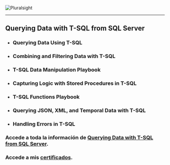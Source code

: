 ![Pluralsight](https://www.devprojournal.com/wp-content/uploads/2019/10/Pluralsight_logo_F-11.png)
***
## Querying Data with T-SQL from SQL Server
   * ### Querying Data Using T-SQL
   * ### Combining and Filtering Data with T-SQL
   * ### T-SQL Data Manipulation Playbook
   * ### Capturing Logic with Stored Procedures in T-SQL
   * ### T-SQL Functions Playbook
   * ### Querying JSON, XML, and Temporal Data with T-SQL
   * ### Handling Errors in T-SQL

### Accede a toda la información de [Querying Data with T-SQL from SQL Server](https://www.pluralsight.com/paths/querying-data-with-t-sql-from-sql-server).

### Accede a mis [certificados](https://ibb.co/album/gvPNn3). 